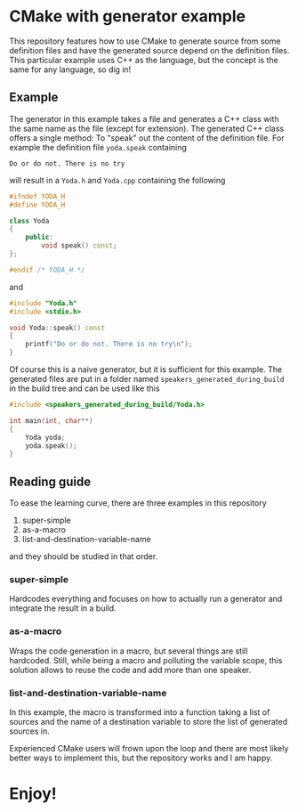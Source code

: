 # CMake with generator example

This repository features how to use CMake to generate source from some definition files and have the generated source depend on the definition files.
This particular example uses C++ as the language, but the concept is the same for any language, so dig in!

## Example

The generator in this example takes a file and generates a C++ class with the same name as the file (except for extension). The generated C++ class offers a single method: To "speak" out the content of the definition file. For example the definition file `yoda.speak` containing

```text
Do or do not. There is no try
```

will result in a `Yoda.h` and `Yoda.cpp` containing the following

```c++
#ifndef YODA_H
#define YODA_H

class Yoda
{
    public:
        void speak() const;
};

#endif /* YODA_H */
```

and

```c++
#include "Yoda.h"
#include <stdio.h>

void Yoda::speak() const
{
    printf("Do or do not. There is no try\n");
}
```

Of course this is a naive generator, but it is sufficient for this example. The generated files are put in a folder named `speakers_generated_during_build` in the build tree and can be used like this

```c++
#include <speakers_generated_during_build/Yoda.h>

int main(int, char**)
{
    Yoda yoda;
    yoda.speak();
}
```

## Reading guide

To ease the learning curve, there are three examples in this repository
  1. super-simple
  2. as-a-macro
  3. list-and-destination-variable-name

and they should be studied in that order.

### super-simple
Hardcodes everything and focuses on how to actually run a generator and integrate the result in a build.

### as-a-macro
Wraps the code generation in a macro, but several things are still hardcoded. Still, while being a macro and polluting the variable scope, this solution allows to reuse the code and add more than one speaker.

### list-and-destination-variable-name
In this example, the macro is transformed into a function taking a list of sources and the name of a destination variable to store the list of generated sources in.

Experienced CMake users will frown upon the loop and there are most likely better ways to implement this, but the repository works and I am happy.

# Enjoy!